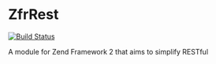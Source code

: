 ZfrRest
=======

[![Build Status](https://travis-ci.org/zf-fr/ZfrRest.png?branch=master)](https://travis-ci.org/zf-fr/ZfrRest)

A module for Zend Framework 2 that aims to simplify RESTful
